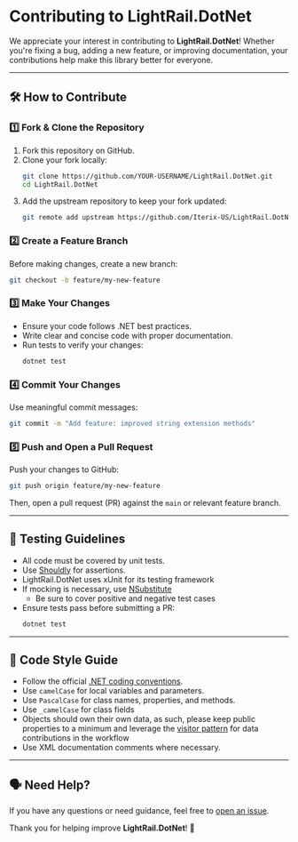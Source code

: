 
# Contributing to LightRail.DotNet

We appreciate your interest in contributing to **LightRail.DotNet**! Whether you're fixing a bug, adding a new feature, or improving documentation, your contributions help make this library better for everyone.

---

## 🛠️ **How to Contribute**

### 1️⃣ **Fork & Clone the Repository**
1. Fork this repository on GitHub.
2. Clone your fork locally:
   ```bash
   git clone https://github.com/YOUR-USERNAME/LightRail.DotNet.git
   cd LightRail.DotNet
   ```
3. Add the upstream repository to keep your fork updated:
   ```bash
   git remote add upstream https://github.com/Iterix-US/LightRail.DotNet.git
   ```

### 2️⃣ **Create a Feature Branch**
Before making changes, create a new branch:
```bash
git checkout -b feature/my-new-feature
```

### 3️⃣ **Make Your Changes**
- Ensure your code follows .NET best practices.
- Write clear and concise code with proper documentation.
- Run tests to verify your changes:
  ```bash
  dotnet test
  ```

### 4️⃣ **Commit Your Changes**
Use meaningful commit messages:
```bash
git commit -m "Add feature: improved string extension methods"
```

### 5️⃣ **Push and Open a Pull Request**
Push your changes to GitHub:
```bash
git push origin feature/my-new-feature
```
Then, open a pull request (PR) against the `main` or relevant feature branch.

---

## 🧪 **Testing Guidelines**
- All code must be covered by unit tests.
- Use [Shouldly](https://www.nuget.org/packages/Shouldly) for assertions.
- LightRail.DotNet uses xUnit for its testing framework
- If mocking is necessary, use [NSubstitute](https://www.nuget.org/packages/NSubstitute)
  - Be sure to cover positive and negative test cases
- Ensure tests pass before submitting a PR:
  ```bash
  dotnet test
  ```

---

## 📜 **Code Style Guide**
- Follow the official [.NET coding conventions](https://learn.microsoft.com/en-us/dotnet/csharp/fundamentals/coding-style/coding-conventions).
- Use `camelCase` for local variables and parameters.
- Use `PascalCase` for class names, properties, and methods.
- Use `_camelCase` for class fields
- Objects should own their own data, as such, please keep public properties to a minimum and leverage the [visitor pattern](https://refactoring.guru/design-patterns/visitor) for data contributions in the workflow
- Use XML documentation comments where necessary.

---

## 🗣️ **Need Help?**
If you have any questions or need guidance, feel free to [open an issue](https://github.com/Iterix-US/LightRail.DotNet/issues).

Thank you for helping improve **LightRail.DotNet**! 🚀
